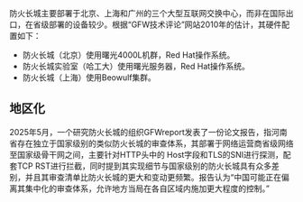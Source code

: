 防火长城主要部署于北京、上海和广州的三个大型互联网交换中心，而非在国际出口，在省级部署的设备较少。根据“GFW技术评论”网站2010年的估计，其硬件配置如下：

- 防火长城（北京）使用曙光4000L机群，Red Hat操作系统。
- 防火长城实验室（哈工大）使用曙光服务器，Red Hat操作系统。
- 防火长城（上海）使用Beowulf集群。

## 地区化

2025年5月，一个研究防火长城的组织GFWreport发表了一份论文报告，指河南省存在独立于国家级别的类似防火长城的审查体系，其部署于网络运营商省级网络至国家级骨干网之间，主要针对HTTP头中的 Host字段和TLS的SNI进行探测，配套TCP RST进行拦截，同时提到其实现细节与国家级别的防火长城具有众多差别，并且其审查清单比防火长城的更大和变动更频繁。报告认为“中国可能正在偏离其集中化的审查体系，允许地方当局在各自区域内施加更大程度的控制。”